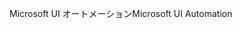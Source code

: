 <span data-ttu-id="86a04-101">Microsoft UI オートメーション</span><span class="sxs-lookup"><span data-stu-id="86a04-101">Microsoft UI Automation</span></span>